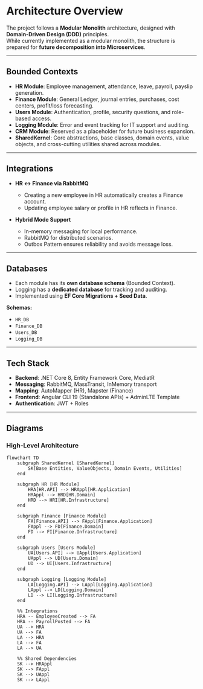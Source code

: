 # Architecture Overview

The project follows a **Modular Monolith** architecture, designed with **Domain-Driven Design (DDD)** principles.  
While currently implemented as a modular monolith, the structure is prepared for **future decomposition into Microservices**.

---

## Bounded Contexts

- **HR Module**: Employee management, attendance, leave, payroll, payslip generation.  
- **Finance Module**: General Ledger, journal entries, purchases, cost centers, profit/loss forecasting.  
- **Users Module**: Authentication, profile, security questions, and role-based access.  
- **Logging Module**: Error and event tracking for IT support and auditing.  
- **CRM Module**: Reserved as a placeholder for future business expansion.  
- **SharedKernel**: Core abstractions, base classes, domain events, value objects, and cross-cutting utilities shared across modules.  

---

## Integrations

- **HR ↔ Finance via RabbitMQ**  
  - Creating a new employee in HR automatically creates a Finance account.  
  - Updating employee salary or profile in HR reflects in Finance.  

- **Hybrid Mode Support**  
  - In-memory messaging for local performance.  
  - RabbitMQ for distributed scenarios.  
  - Outbox Pattern ensures reliability and avoids message loss.  

---

## Databases

- Each module has its **own database schema** (Bounded Context).  
- Logging has a **dedicated database** for tracking and auditing.  
- Implemented using **EF Core Migrations + Seed Data**.  

**Schemas:**
- `HR_DB`  
- `Finance_DB`  
- `Users_DB`  
- `Logging_DB`  

---

## Tech Stack

- **Backend**: .NET Core 8, Entity Framework Core, MediatR  
- **Messaging**: RabbitMQ, MassTransit, InMemory transport  
- **Mapping**: AutoMapper (HR), Mapster (Finance)  
- **Frontend**: Angular CLI 19 (Standalone APIs) + AdminLTE Template  
- **Authentication**: JWT + Roles  

---

## Diagrams

### High-Level Architecture
```mermaid
flowchart TD
    subgraph SharedKernel [SharedKernel]
        SK[Base Entities, ValueObjects, Domain Events, Utilities]
    end

    subgraph HR [HR Module]
        HRA[HR.API] --> HRAppl[HR.Application]
        HRAppl --> HRD[HR.Domain]
        HRD --> HRI[HR.Infrastructure]
    end

    subgraph Finance [Finance Module]
        FA[Finance.API] --> FAppl[Finance.Application]
        FAppl --> FD[Finance.Domain]
        FD --> FI[Finance.Infrastructure]
    end

    subgraph Users [Users Module]
        UA[Users.API] --> UAppl[Users.Application]
        UAppl --> UD[Users.Domain]
        UD --> UI[Users.Infrastructure]
    end

    subgraph Logging [Logging Module]
        LA[Logging.API] --> LAppl[Logging.Application]
        LAppl --> LD[Logging.Domain]
        LD --> LI[Logging.Infrastructure]
    end

    %% Integrations
    HRA -- EmployeeCreated --> FA
    HRA -- PayrollPosted --> FA
    UA --> HRA
    UA --> FA
    LA --> HRA
    LA --> FA
    LA --> UA

    %% Shared Dependencies
    SK --> HRAppl
    SK --> FAppl
    SK --> UAppl
    SK --> LAppl
